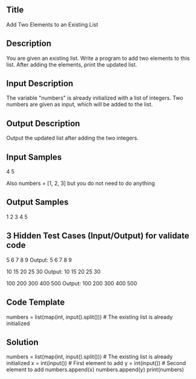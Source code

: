 ## Title
Add Two Elements to an Existing List

## Description
You are given an existing list. Write a program to add two elements to this list. 
After adding the elements, print the updated list.

## Input Description
The variable "numbers" is already initialized with a list of integers.
Two numbers are given as input, which will be added to the list.


## Output Description
Output the updated list after adding the two integers.

## Input Samples
4
5

Also numbers = [1, 2, 3] but you do not need to do anything


## Output Samples
1 2 3 4 5


## 3 Hidden Test Cases (Input/Output) for validate code
5 6 7
8
9
Output: 5 6 7 8 9

10 15 20
25
30
Output: 10 15 20 25 30

100 200 300
400
500
Output: 100 200 300 400 500

## Code Template
numbers = list(map(int, input().split()))  # The existing list is already initialized


## Solution
numbers = list(map(int, input().split()))  # The existing list is already initialized
x = int(input())  # First element to add
y = int(input())  # Second element to add
numbers.append(x)
numbers.append(y)
print(numbers)

